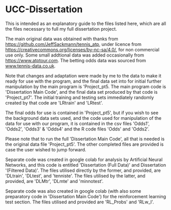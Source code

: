 # UCC-Dissertation

This is intended as an explanatory guide to the files listed here, which are all the files necessary to full my full dissertation project.

The main original data was obtained with thanks from https://github.com/JeffSackmann/tennis_atp, under licence from https://creativecommons.org/licenses/by-nc-sa/4.0/, for non commercial use only. Some small addtional data was added occasionally from https://www.atptour.com.  The betting odds data was sourced from www.tennis-data.co.uk. 

Note that changes and adaptation were made by me to the data to make it ready for use with the program, and the final data set into for initial further manipulation by the main program is 'Project_pt5.  The main program code is 'Dissertation Main Code', and the final data set produced by that code is 'Project_pt7'.  The initial training and testing sets immediately randomly created by that code are 'LRtrain' and 'LRtest'.

The final odds for use is contained in 'Project_pt5', but if you wish to see the background data sets used, and the code used for manipulation of the data for use with our program, it is contained in the csv files 'Odds1', 'Odds2', 'Odds3' & 'Odds4' and the R code files 'Odds' and 'Odds2'.

Please note that to run the full 'Dissertation Main Code', all that is needed is the original data file 'Project_pt5'. The other completed files are provided is case the user wished to jump forward.

Separate code was created in google colab for analysis by Artificial Neural Networks, and this code is entitled 'Dissertation (Full Data)' and Dissertation '(Filtered Data)'. The files utilised directly by the former, and provided, are 'DLtrain', 'DLtest', and 'tenniste'. The files utilised by the latter, and provided, are 'DLMtr', 'DLmte' and 'minnotest'.

Separate code was also created in google colab (with also some preparatory code in 'Dissertation Main Code') for the reinforcement learning test section. The files utilised and provided are 'RL_Probs' and 'RLw_l'.
